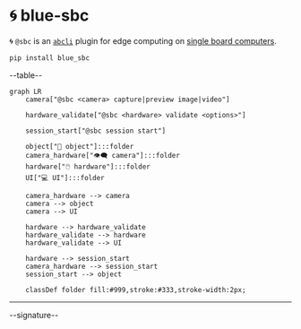 # 🌀 blue-sbc

🌀 `@sbc` is an [`abcli`](https://github.com/kamangir/awesome-bash-cli) plugin for edge computing on [single board computers](https://github.com/kamangir/blue-bracket). 

```bash
pip install blue_sbc
```

--table--

```mermaid
graph LR
    camera["@sbc <camera> capture|preview image|video"]

    hardware_validate["@sbc <hardware> validate <options>"]

    session_start["@sbc session start"]

    object["📂 object"]:::folder
    camera_hardware["👁️‍🗨️ camera"]:::folder
    hardware["🖱️ hardware"]:::folder
    UI["💻 UI"]:::folder

    camera_hardware --> camera
    camera --> object
    camera --> UI

    hardware --> hardware_validate
    hardware_validate --> hardware
    hardware_validate --> UI

    hardware --> session_start
    camera_hardware --> session_start
    session_start --> object

    classDef folder fill:#999,stroke:#333,stroke-width:2px;
```

---

--signature--